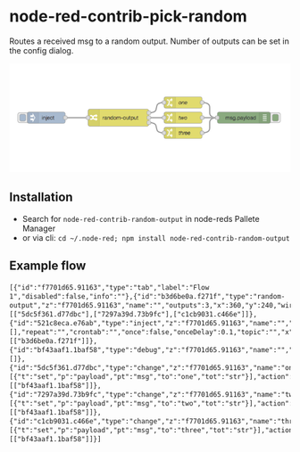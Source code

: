 # node-red-contrib-pick-random

Routes a received msg to a random output. Number of outputs can be set in the config dialog.

![image](docs/image.png)

## Installation

* Search for `node-red-contrib-random-output` in node-reds Pallete Manager
* or via cli: `cd ~/.node-red; npm install node-red-contrib-random-output`

## Example flow

```
[{"id":"f7701d65.91163","type":"tab","label":"Flow 1","disabled":false,"info":""},{"id":"b3d6be0a.f271f","type":"random-output","z":"f7701d65.91163","name":"","outputs":3,"x":360,"y":240,"wires":[["5dc5f361.d77dbc"],["7297a39d.73b9fc"],["c1cb9031.c466e"]]},{"id":"521c8eca.e76ab","type":"inject","z":"f7701d65.91163","name":"","props":[],"repeat":"","crontab":"","once":false,"onceDelay":0.1,"topic":"","x":170,"y":240,"wires":[["b3d6be0a.f271f"]]},{"id":"bf43aaf1.1baf58","type":"debug","z":"f7701d65.91163","name":"","active":true,"tosidebar":true,"console":false,"tostatus":false,"complete":"false","statusVal":"","statusType":"auto","x":690,"y":240,"wires":[]},{"id":"5dc5f361.d77dbc","type":"change","z":"f7701d65.91163","name":"one","rules":[{"t":"set","p":"payload","pt":"msg","to":"one","tot":"str"}],"action":"","property":"","from":"","to":"","reg":false,"x":530,"y":200,"wires":[["bf43aaf1.1baf58"]]},{"id":"7297a39d.73b9fc","type":"change","z":"f7701d65.91163","name":"two","rules":[{"t":"set","p":"payload","pt":"msg","to":"two","tot":"str"}],"action":"","property":"","from":"","to":"","reg":false,"x":530,"y":240,"wires":[["bf43aaf1.1baf58"]]},{"id":"c1cb9031.c466e","type":"change","z":"f7701d65.91163","name":"three","rules":[{"t":"set","p":"payload","pt":"msg","to":"three","tot":"str"}],"action":"","property":"","from":"","to":"","reg":false,"x":530,"y":280,"wires":[["bf43aaf1.1baf58"]]}]
```